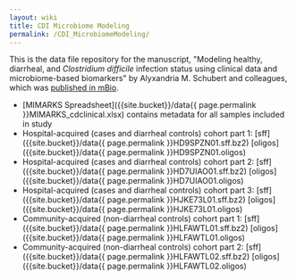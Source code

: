 ```yaml
---
layout: wiki
title: CDI Microbiome Modeling
permalink: /CDI_MicrobiomeModeling/
---
```


This is the data file repository for the manuscript, "Modeling healthy, diarrheal, and *Clostridium difficile* infection status using clinical data and microbiome-based biomarkers" by Alyxandria M. Schubert and colleagues, which was [published in mBio](https://mbio.asm.org/content/5/3/e01021-14).

* [MIMARKS Spreadsheet]({{site.bucket}}/data{{ page.permalink }}MIMARKS_cdclinical.xlsx) contains metadata for all samples included in study
* Hospital-acquired (cases and diarrheal controls) cohort part 1: [sff]({{site.bucket}}/data{{ page.permalink }}HD9SPZN01.sff.bz2) [oligos]({{site.bucket}}/data{{ page.permalink }}HD9SPZN01.oligos)
* Hospital-acquired (cases and diarrheal controls) cohort part 2: [sff]({{site.bucket}}/data{{ page.permalink }}HD7UIAO01.sff.bz2) [oligos]({{site.bucket}}/data{{ page.permalink }}HD7UIAO01.oligos)
* Hospital-acquired (cases and diarrheal controls) cohort part 3: [sff]({{site.bucket}}/data{{ page.permalink }}HJKE73L01.sff.bz2) [oligos]({{site.bucket}}/data{{ page.permalink }}HJKE73L01.oligos)
* Community-acquired (non-diarrheal controls) cohort part 1: [sff]({{site.bucket}}/data{{ page.permalink }}HLFAWTL01.sff.bz2) [oligos]({{site.bucket}}/data{{ page.permalink }}HLFAWTL01.oligos)
* Community-acquired (non-diarrheal controls) cohort part 2: [sff]({{site.bucket}}/data{{ page.permalink }}HLFAWTL02.sff.bz2) [oligos]({{site.bucket}}/data{{ page.permalink }}HLFAWTL02.oligos)
